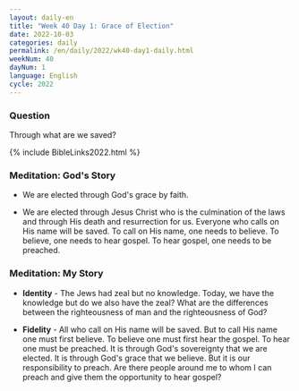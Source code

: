 ```yaml
---
layout: daily-en
title: "Week 40 Day 1: Grace of Election"
date: 2022-10-03
categories: daily
permalink: /en/daily/2022/wk40-day1-daily.html
weekNum: 40
dayNum: 1
language: English
cycle: 2022
---
```

### Question     
Through what are we saved?

{% include BibleLinks2022.html %} 

### Meditation: God's Story   
+ We are elected through God's grace by faith. 

+ We are elected through Jesus Christ who is the culmination of the laws and through His death and resurrection for us. Everyone who calls on His name will be saved. To call on His name, one needs to believe. To believe, one needs to hear gospel. To hear gospel, one needs to be preached. 

### Meditation: My Story   
+ **Identity** - The Jews had zeal but no knowledge. Today, we have the knowledge but do we also have the zeal? What are the differences between the righteousness of man and the righteousness of God? 

+ **Fidelity** - All who call on His name will be saved. But to call His name one must first believe. To believe one must first hear the gospel. To hear one must be preached. It is through God's sovereignty that we are elected. It is through God's grace that we believe. But it is our responsibility to preach. Are there people around me to whom I can preach and give them the opportunity to hear gospel?  
